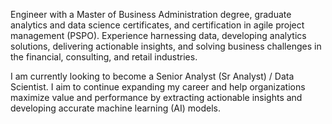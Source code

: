 Engineer with a Master of Business Administration degree, graduate analytics and data science certificates, and certification in agile project management (PSPO). Experience harnessing data, developing analytics solutions, delivering actionable insights, and solving business challenges in the financial, consulting, and retail industries.


I am currently looking to become a Senior Analyst (Sr Analyst) / Data Scientist. I aim to continue expanding my career and help organizations maximize value and performance by extracting actionable insights and developing accurate machine learning (AI) models. 

<!---
LeslieLopezE/LeslieLopezE is a ✨ special ✨ repository because its `README.md` (this file) appears on your GitHub profile.
You can click the Preview link to take a look at your changes.
--->
